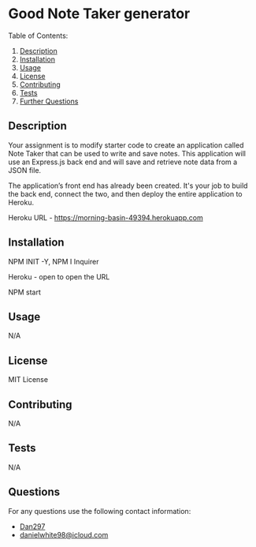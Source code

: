 # Good Note Taker generator

  Table of Contents:
  1. [Description](#Description)
  2. [Installation](#Installation)
  3. [Usage](#Usage)
  4. [License](#License)
  5. [Contributing](#Contributing)
  6. [Tests](#Tests)
  7. [Further Questions](#Questions)


  ## Description 

 Your assignment is to modify starter code to create an application called Note Taker that can be used to write and save notes. This application will use an Express.js back end and will save and retrieve note data from a JSON file.

The application’s front end has already been created. It's your job to build the back end, connect the two, and then deploy the entire application to Heroku.

Heroku URL - https://morning-basin-49394.herokuapp.com

  ## Installation
  NPM INIT -Y, NPM I Inquirer

  Heroku - open to open the URL

  NPM start

  ## Usage
  N/A

  ## License
  MIT License
  
  ## Contributing
  N/A

  ## Tests
  N/A

  ## Questions
  For any questions use the following contact information:
  - [Dan297](https://github.com/Dan297)
  - danielwhite98@icloud.com